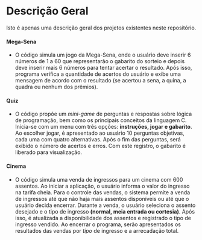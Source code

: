 # Descrição Geral

Isto é apenas uma descrição geral dos projetos existentes neste repositório.



#### Mega-Sena

- O código simula um jogo da Mega-Sena, onde o usuário deve inserir 6 números de 1 a 60 que representarão o gabarito do sorteio e depois deve inserir mais 6 números para tentar acertar o resultado. Após isso, programa verifica a quantidade de acertos do usuário e exibe uma mensagem de acordo com o resultado (se acertou a sena, a quina, a quadra ou nenhum dos prêmios).

  

#### Quiz

- O código propõe um *mini-game* de perguntas e respostas sobre lógica de programação, bem como os principais conceitos da linguagem C. Inicia-se com um menu com três opções: **instruções, jogar e gabarito**. Ao escolher jogar, é apresentado ao usuário 10 perguntas objetivas, cada uma com quatro alternativas. Após o fim das perguntas, será exibido o número de acertos e erros. Com este registro, o gabarito é liberado para visualização.



#### Cinema

- O código simula uma venda de ingressos para um cinema com 600 assentos. Ao iniciar a aplicação, o usuário informa o valor do ingresso na tarifa cheia. Para o controle das vendas, o sistema permite a venda de ingressos até que não haja mais assentos disponíveis ou até que o usuário decida encerrar. Durante a venda, o usuário seleciona o assento desejado e o tipo de ingresso **(normal, meia entrada ou cortesia)**. Após isso, é atualizada a disponibilidade dos assentos e registrado o tipo de ingresso vendido. Ao encerrar o programa, serão apresentados os resultados das vendas por *tipo* de ingresso e a arrecadação total.

